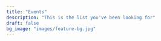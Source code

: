 ```yaml
---
title: "Events"
description: "This is the list you've been looking for"
draft: false
bg_image: "images/feature-bg.jpg"
---
```

